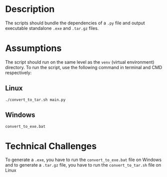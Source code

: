 # Description
The scripts should bundle the dependencies of a `.py` file and output executable standalone `.exe` and `.tar.gz` files.

# Assumptions
The script should run on the same level as the `venv` (virtual environment) directory. To run the script, use the following command in terminal and CMD respectively:

## Linux
```./convert_to_tar.sh main.py```

## Windows
```convert_to_exe.bat```

# Technical Challenges
To generate a `.exe`, you have to run the `convert_to_exe.bat` file on Windows and to generate a `.tar.gz` file, you have to run the `convert_to_tar.sh` file on Linux
